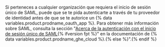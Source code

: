 Si perteneces a cualquier organización que requiera el inicio de sesión único de SAML, puede que se te pida autenticarte a través de tu proveedor de identidad antes de que se te autorice un {% data variables.product.prodname_oauth_app %}. Para obtener más información sobre SAML, consulta la sección "[Acerca de la autenticación con el inicio de sesión único de SAML](/enterprise-cloud@latest/authentication/authenticating-with-saml-single-sign-on/about-authentication-with-saml-single-sign-on){% ifversion fpt %}" en la documentación de {% data variables.product.prodname_ghe_cloud %}.{% else %}".{% endif %}

